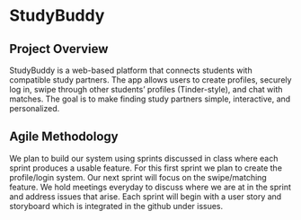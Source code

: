 # StudyBuddy

## Project Overview
StudyBuddy is a web-based platform that connects students with compatible study partners. The app allows users to create profiles, securely log in, swipe through other students’ profiles (Tinder-style), and chat with matches. The goal is to make finding study partners simple, interactive, and personalized.

## Agile Methodology
We plan to build our system using sprints discussed in class where each sprint produces a usable feature. For this first sprint we plan to create the profile/login system. Our next sprint will focus on the swipe/matching feature. We hold meetings everyday to discuss where we are at in the sprint and address issues that arise. Each sprint will begin with a user story and storyboard which is integrated in the github under issues.
